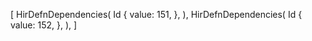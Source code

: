 [
    HirDefnDependencies(
        Id {
            value: 151,
        },
    ),
    HirDefnDependencies(
        Id {
            value: 152,
        },
    ),
]